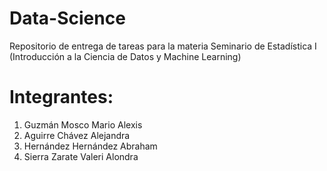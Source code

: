 # Data-Science
Repositorio de entrega de tareas para la materia Seminario de Estadística I (Introducción a la Ciencia de Datos y Machine Learning)

# Integrantes:
<ol>
  <li>Guzmán Mosco Mario Alexis</li>
  <li>Aguirre Chávez Alejandra</li>
  <li>Hernández Hernández Abraham</li>
  <li>Sierra Zarate Valeri Alondra </li>
</ol>
